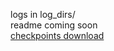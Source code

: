 logs in log_dirs/  
readme coming soon  
[checkpoints download](https://drive.google.com/drive/folders/1DRRmEl320h7OYIRoC5wUsqfaeP3-C0Ko?usp=drive_link) 